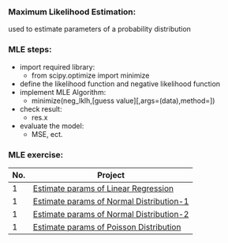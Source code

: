 ### Maximum Likelihood Estimation:

used to estimate parameters of a probability distribution

### MLE steps:
- import required library: 
    - from scipy.optimize import minimize
- define the likelihood function and negative likelihood function
- implement MLE Algorithm:
    - minimize(neg_lklh,[guess value][,args=(data),method=])
- check result:
    - res.x
- evaluate the model:
    - MSE, ect.

### MLE exercise:
|No.| Project |
|---|---------|
|1|[Estimate params of Linear Regression](https://github.com/Notrew/Maximum-Likelihood-Estimation-exercise/blob/main/scr/MLE-estimate%20params%20of%20linear%20regression.ipynb)|
|1|[Estimate params of Normal Distribution-1](https://github.com/Notrew/Maximum-Likelihood-Estimation-exercise/blob/main/scr/MLE-estimate%20params%20of%20normal%20distribution.ipynb)|
|1|[Estimate params of Normal Distribution-2](https://github.com/Notrew/Maximum-Likelihood-Estimation-exercise/blob/main/scr/MLE-estimate%20params%20of%20normal%20distribution-2.ipynb)|
|1|[Estimate params of Poisson Distribution](https://github.com/Notrew/Maximum-Likelihood-Estimation-exercise/blob/main/scr/MLE-estimate%20params%20of%20poisson%20distribution.ipynb)|
